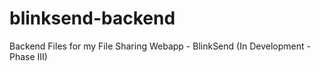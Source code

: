 # blinksend-backend

Backend Files for my File Sharing Webapp - BlinkSend (In Development - Phase III)
